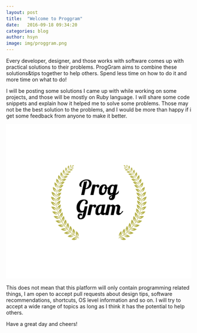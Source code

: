 ```yaml
---
layout: post
title:  "Welcome to Proggram"
date:   2016-09-18 09:34:20
categories: blog
author: hsyn
image: img/proggram.png
---
```

Every developer, designer, and those works with software comes up with practical solutions to their problems. ProgGram aims to combine these solutions&tips together to help others. Spend less time on how to do it and more time on what to do!

I will be posting some solutions I came up with while working on some projects, and those will be mostly on Ruby language. I will share some code snippets and explain how it helped me to solve some problems. Those may not be the best solution to the problems, and I would be more than happy if i get some feedback from anyone to make it better.

![Dev Image](/img/proggram.png)

This does not mean that this platform will only contain programming related things, I am open to accept pull requests about design tips, software recommendations, shortcuts, OS level information and so on. I will try to accept a wide range of topics as long as I think it has the potential to help others.

Have a great day and cheers!
